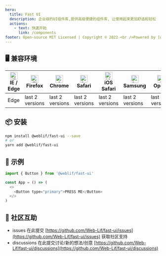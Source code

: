 ```yaml
---
hero:
  title: Fast UI
  description: 企业级的UI组件库,提供高级便捷的组件库, 让使用起来更加舒适和轻松
  actions:
    - text: 快速开始
      link: /components
footer: Open-source MIT Licensed | Copyright © 2022 <br />Powered by [web-lif](https://github.com/web-lif)
---
```


## 🖥 兼容环境

| [<img src="https://ui.lif.ink/images/browser-logos/edge_48x48.png" alt="IE / Edge" width="24px" height="24px" />](http://godban.github.io/browsers-support-badges/)<br/>IE / Edge | [<img src="https://ui.lif.ink/images/browser-logos/firefox_48x48.png" alt="Firefox" width="24px" height="24px" />](http://godban.github.io/browsers-support-badges/)<br/>Firefox | [<img src="https://ui.lif.ink/images/browser-logos/chrome_48x48.png" alt="Chrome" width="24px" height="24px" />](http://godban.github.io/browsers-support-badges/)<br/>Chrome | [<img src="https://ui.lif.ink/images/browser-logos/safari_48x48.png" alt="Safari" width="24px" height="24px" />](http://godban.github.io/browsers-support-badges/)<br/>Safari | [<img src="https://ui.lif.ink/images/browser-logos/safari-ios_48x48.png" alt="iOS Safari" width="24px" height="24px" />](http://godban.github.io/browsers-support-badges/)<br/>iOS Safari | [<img src="https://ui.lif.ink/images/browser-logos/samsung-internet_48x48.png" alt="Samsung" width="24px" height="24px" />](http://godban.github.io/browsers-support-badges/)<br/>Samsung | [<img src="https://ui.lif.ink/images/browser-logos/opera_48x48.png" alt="Opera" width="24px" height="24px" />](http://godban.github.io/browsers-support-badges/)<br/>Opera |
| --------------------------------------------------------------------------------------------------------------------------------------------------------------------------------- | -------------------------------------------------------------------------------------------------------------------------------------------------------------------------------- | ----------------------------------------------------------------------------------------------------------------------------------------------------------------------------- | ----------------------------------------------------------------------------------------------------------------------------------------------------------------------------- | ----------------------------------------------------------------------------------------------------------------------------------------------------------------------------------------- | ----------------------------------------------------------------------------------------------------------------------------------------------------------------------------------------- | -------------------------------------------------------------------------------------------------------------------------------------------------------------------------- |
| Edge                                                                                                                                                                              | last 2 versions                                                                                                                                                                  | last 2 versions                                                                                                                                                               | last 2 versions                                                                                                                                                               | last 2 versions                                                                                                                                                                           | last 2 versions                                                                                                                                                                           | last 2 versions                                                                                                                                                            |

## 📦 安装

```bash
npm install @weblif/fast-ui --save
# or
yarn add @weblif/fast-ui
```

## 🔨 示例

```js
import { Button } from '@weblif/fast-ui'

const App = () => (
  <>
    <Button type="primary">PRESS ME</Button>
  </>
)
```

## 👥 社区互助

- issues 在此提交 [https://github.com/Web-Lif/fast-ui/issues](https://github.com/Web-Lif/fast-ui/issues) 获取社区支持
- discussions 在此提交讨论/新的想法/创意 [https://github.com/Web-Lif/fast-ui/discussions](https://github.com/Web-Lif/fast-ui/discussions)
